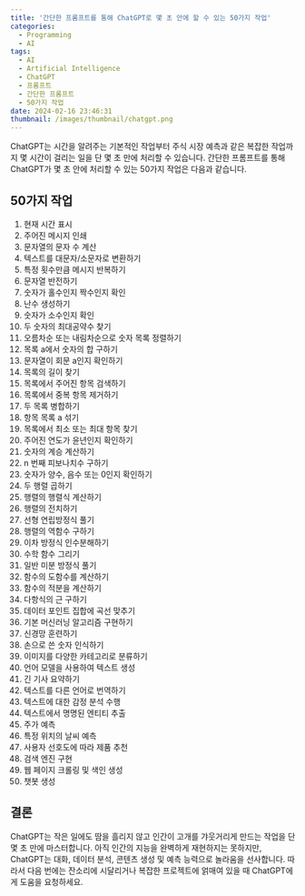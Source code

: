 ```yaml
---
title: '간단한 프롬프트를 통해 ChatGPT로 몇 초 안에 할 수 있는 50가지 작업'
categories:
  - Programming
  - AI
tags:
  - AI
  - Artificial Intelligence
  - ChatGPT
  - 프롬프트
  - 간단한 프롬프트
  - 50가지 작업
date: 2024-02-16 23:46:31
thumbnail: /images/thumbnail/chatgpt.png
---
```


ChatGPT는 시간을 알려주는 기본적인 작업부터 주식 시장 예측과 같은 복잡한 작업까지 몇 시간이 걸리는 일을 단 몇 초 만에 처리할 수 있습니다. 간단한 프롬프트를 통해 ChatGPT가 몇 초 안에 처리할 수 있는 50가지 작업은 다음과 같습니다.

## 50가지 작업

1. 현재 시간 표시
2. 주어진 메시지 인쇄
3. 문자열의 문자 수 계산
4. 텍스트를 대문자/소문자로 변환하기
5. 특정 횟수만큼 메시지 반복하기
6. 문자열 반전하기
7. 숫자가 홀수인지 짝수인지 확인
8. 난수 생성하기
9. 숫자가 소수인지 확인
10. 두 숫자의 최대공약수 찾기
11. 오름차순 또는 내림차순으로 숫자 목록 정렬하기
12. 목록 a에서 숫자의 합 구하기
13. 문자열이 회문 a인지 확인하기
14. 목록의 길이 찾기
15. 목록에서 주어진 항목 검색하기
16. 목록에서 중복 항목 제거하기
17. 두 목록 병합하기
18. 항목 목록 a 섞기
19. 목록에서 최소 또는 최대 항목 찾기
20. 주어진 연도가 윤년인지 확인하기
21. 숫자의 계승 계산하기
22. n 번째 피보나치수 구하기
23. 숫자가 양수, 음수 또는 0인지 확인하기
24. 두 행렬 곱하기
25. 행렬의 행렬식 계산하기
26. 행렬의 전치하기
27. 선형 연립방정식 풀기
28. 행렬의 역함수 구하기
29. 이차 방정식 인수분해하기
30. 수학 함수 그리기
31. 일반 미분 방정식 풀기
32. 함수의 도함수를 계산하기
33. 함수의 적분을 계산하기
34. 다항식의 근 구하기
35. 데이터 포인트 집합에 곡선 맞추기
36. 기본 머신러닝 알고리즘 구현하기
37. 신경망 훈련하기
38. 손으로 쓴 숫자 인식하기
39. 이미지를 다양한 카테고리로 분류하기
40. 언어 모델을 사용하여 텍스트 생성
41. 긴 기사 요약하기
42. 텍스트를 다른 언어로 번역하기
43. 텍스트에 대한 감정 분석 수행
44. 텍스트에서 명명된 엔티티 추출
45. 주가 예측
46. 특정 위치의 날씨 예측
47. 사용자 선호도에 따라 제품 추천
48. 검색 엔진 구현
49. 웹 페이지 크롤링 및 색인 생성
50. 챗봇 생성

## 결론

ChatGPT는 작은 일에도 땀을 흘리지 않고 인간이 고개를 갸웃거리게 만드는 작업을 단 몇 초 만에 마스터합니다. 아직 인간의 지능을 완벽하게 재현하지는 못하지만, ChatGPT는 대화, 데이터 분석, 콘텐츠 생성 및 예측 능력으로 놀라움을 선사합니다. 따라서 다음 번에는 잔소리에 시달리거나 복잡한 프로젝트에 얽매여 있을 때 ChatGPT에게 도움을 요청하세요.
